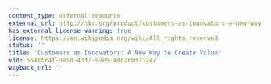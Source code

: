 ```yaml
---
content_type: external-resource
external_url: http://hbr.org/product/customers-as-innovators-a-new-way-to-create-value/an/R0204F-PDF-ENG
has_external_license_warning: true
license: https://en.wikipedia.org/wiki/All_rights_reserved
status: ''
title: 'Customers as Innovators: A New Way to Create Value'
uid: 5648bc4f-e89d-43d7-92e5-0d62c0371247
wayback_url: ''
---
```

